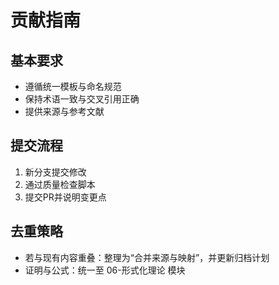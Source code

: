 # 贡献指南

## 基本要求

- 遵循统一模板与命名规范
- 保持术语一致与交叉引用正确
- 提供来源与参考文献

## 提交流程

1) 新分支提交修改
2) 通过质量检查脚本
3) 提交PR并说明变更点

## 去重策略

- 若与现有内容重叠：整理为“合并来源与映射”，并更新归档计划
- 证明与公式：统一至 06-形式化理论 模块
